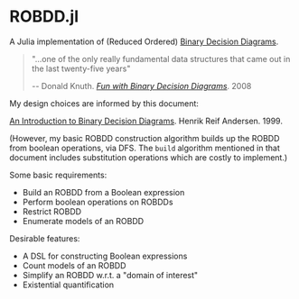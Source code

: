 # ROBDD.jl

A Julia implementation of (Reduced Ordered) [Binary Decision Diagrams](https://en.wikipedia.org/wiki/Binary_decision_diagram).

> "...one of the only really fundamental data structures that came out in the last twenty-five years"
>
> -- Donald Knuth. [_Fun with Binary Decision Diagrams_](https://www.youtube.com/watch?v=SQE21efsf7Y). 2008

My design choices are informed by this document:

[An Introduction to Binary Decision Diagrams](https://www.cmi.ac.in/~madhavan/courses/verification-2011/andersen-bdd.pdf). Henrik Reif Andersen. 1999.

(However, my basic ROBDD construction algorithm builds up the ROBDD from boolean operations, via DFS.
The `build` algorithm mentioned in that document includes substitution operations which are costly to implement.)

Some basic requirements:

* Build an ROBDD from a Boolean expression
* Perform boolean operations on ROBDDs
* Restrict ROBDD
* Enumerate models of an ROBDD

Desirable features:

* A DSL for constructing Boolean expressions
* Count models of an ROBDD
* Simplify an ROBDD w.r.t. a "domain of interest"
* Existential quantification 

